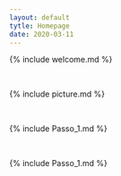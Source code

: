 ```yaml
---
layout: default
tytle: Homepage
date: 2020-03-11
---
```


{% include welcome.md %}

<br>

{% include picture.md %}

<br>

{% include Passo_1.md %}

<br>

{% include Passo_1.md %}

